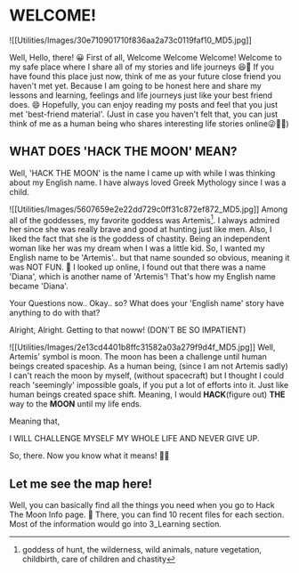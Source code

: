 # WELCOME!

![[Utilities/Images/30e710901710f836aa2a73c0119faf10_MD5.jpg]]

Well, Hello, there! 😀
First of all, Welcome Welcome Welcome!
Welcome to my safe place where I share all of my stories and life journeys 😆🥰
If you have found this place just now, think of me as your future close friend you haven't met yet.
Because I am going to be honest here and share my lessons and learning, feelings and life journeys just like your best friend does. 😄
Hopefully, you can enjoy reading my posts and feel that you just met 'best-friend material'.
(Just in case you haven't felt that, you can just think of me as a human being who shares interesting life stories online😜🫰🏻)

## WHAT DOES 'HACK THE MOON' MEAN?

Well, 'HACK THE MOON' is the name I came up with while I was thinking about my English name.
I have always loved Greek Mythology since I was a child.

![[Utilities/Images/5607659e2e22dd729c0ff31c872ef872_MD5.jpg]]
Among all of the goddesses, my favorite goddess was Artemis[^1].
I always admired her since she was really brave and good at hunting just like men.
Also, I liked the fact that she is the goddess of chastity.
Being an independent woman like her was my dream when I was a little kid.
So, I wanted my English name to be 'Artemis'.. but that name sounded so obvious, meaning it was NOT FUN. 🤔
I looked up online, I found out that there was a name 'Diana', which is another name of 'Artemis'!
That's how my English name became 'Diana'.

Your Questions now..
Okay.. so?
What does your 'English name' story have anything to do with that?

Alright, Alright.
Getting to that noww! (DON'T BE SO IMPATIENT)

![[Utilities/Images/2e13cd4401b8ffc31582a03a279f9d4f_MD5.jpg]]
Well, Artemis' symbol is moon.
The moon has been a challenge until human beings created spaceship.
As a human being, (since I am not Artemis sadly) I can't reach the moon by myself, (without spacecraft) but I thought I could reach 'seemingly' impossible goals, if you put a lot of efforts into it.
Just like human beings created space shift.
Meaning, I would **HACK**(figure out) **THE** way to the **MOON** until my life ends.

Meaning that,

I WILL CHALLENGE MYSELF MY WHOLE LIFE AND NEVER GIVE UP.

So, there. Now you know what it means! 🙂🙂

## Let me see the map here!

Well, you can basically find all the things you need when you go to Hack The Moon Info page. 🫠
There, you can find 10 recent files for each section.
Most of the information would go into 3_Learning section.

[^1]: goddess of hunt, the wilderness, wild animals, nature vegetation, childbirth, care of children and chastity
